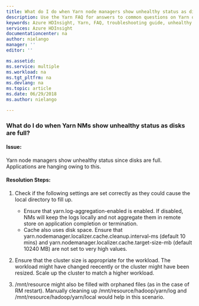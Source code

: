 ```yaml
---
title: What do I do when Yarn node managers show unhealthy status as disks are full? | Microsoft Docs
description: Use the Yarn FAQ for answers to common questions on Yarn on Azure HDInsight platform.
keywords: Azure HDInsight, Yarn, FAQ, troubleshooting guide, unhealthy nodemanager, full disks
services: Azure HDInsight
documentationcenter: na
author: nielango
manager: ''
editor: ''

ms.assetid: 
ms.service: multiple
ms.workload: na
ms.tgt_pltfrm: na
ms.devlang: na
ms.topic: article
ms.date: 06/29/2018
ms.author: nielango

---
```


### What do I do when Yarn NMs show unhealthy status as disks are full?

#### Issue:

Yarn node managers show unhealthy status since disks are full. Applications are hanging owing to this. 

#### Resolution Steps: 

1) Check if the following settings are set correctly as they could cause the local directory to fill up.
	- Ensure that yarn.log-aggregation-enabled is enabled. If disabled, NMs will keep the logs locally and not aggregate them in remote store on application completion or termination.
	- Cache also uses disk space. Ensure that yarn.nodemanager.localizer.cache.cleanup.interval-ms (default 10 mins) and yarn.nodemanager.localizer.cache.target-size-mb (default 10240 MB) are not set to very high values.

2) Ensure that the cluster size is appropriate for the workload. The workload might have changed reecently or the cluster might have been resized. Scale up the cluster to match a higher workload.
3) /mnt/resource might also be filled with orphaned files (as in the case of RM restart). Manually cleaning up /mnt/resource/hadoop/yarn/log and /mnt/resource/hadoop/yarn/local would help in this scenario.